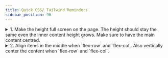 ```yaml
---
title: Quick CSS/ Tailwind Reminders
sidebar_position: 96
---
```


<details>
<summary>
  1. Make the height full screen on the page. The height should stay the same even the inner content height grows. Make sure to have the main content centred.
</summary>

```html
<html lang="en">
  <body className="bg-primary-black text-white">
    <div className="min-h-screen">
      <div className="container h-screen flex flex-col items-center px-[16px]">
        <nav>
          ...
          <nav>
            <main className="flex flex-col justify-center h-full"></main>
          </nav>
        </nav>
      </div>
    </div>
  </body>
</html>
```

</details>

<details>
<summary>
  2. Align items in the middle when `flex-row` and `flex-col`. Also vertically center the content when `flex-row` and `flex-col`.
</summary>

2-1. `flex justify-center` -> `justify-content: center` is used for x axis.

2-2. `flex flex-col items-center` -> the css to align items will be reversed when `flex-col`.

2-3. `flex items-center` -> `align-items: center` is used for y axis.

2-4. `flex items-center`

This is so far the best cheat sheet for flex: https://css-tricks.com/snippets/css/a-guide-to-flexbox/.

</details>
